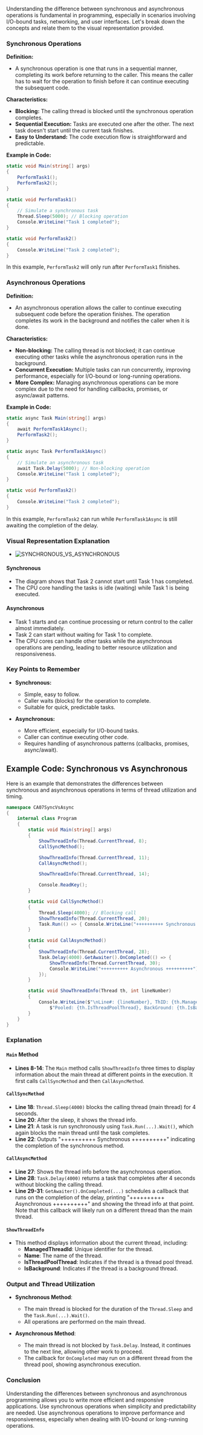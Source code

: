 Understanding the difference between synchronous and asynchronous operations is fundamental in programming, especially in scenarios involving I/O-bound tasks, networking, and user interfaces. Let's break down the concepts and relate them to the visual representation provided.

### Synchronous Operations

**Definition:**
- A synchronous operation is one that runs in a sequential manner, completing its work before returning to the caller. This means the caller has to wait for the operation to finish before it can continue executing the subsequent code.

**Characteristics:**
- **Blocking:** The calling thread is blocked until the synchronous operation completes.
- **Sequential Execution:** Tasks are executed one after the other. The next task doesn't start until the current task finishes.
- **Easy to Understand:** The code execution flow is straightforward and predictable.

**Example in Code:**
```csharp
static void Main(string[] args)
{
    PerformTask1();
    PerformTask2();
}

static void PerformTask1()
{
    // Simulate a synchronous task
    Thread.Sleep(5000); // Blocking operation
    Console.WriteLine("Task 1 completed");
}

static void PerformTask2()
{
    Console.WriteLine("Task 2 completed");
}
```
In this example, `PerformTask2` will only run after `PerformTask1` finishes.

### Asynchronous Operations

**Definition:**
- An asynchronous operation allows the caller to continue executing subsequent code before the operation finishes. The operation completes its work in the background and notifies the caller when it is done.

**Characteristics:**
- **Non-blocking:** The calling thread is not blocked; it can continue executing other tasks while the asynchronous operation runs in the background.
- **Concurrent Execution:** Multiple tasks can run concurrently, improving performance, especially for I/O-bound or long-running operations.
- **More Complex:** Managing asynchronous operations can be more complex due to the need for handling callbacks, promises, or async/await patterns.

**Example in Code:**
```csharp
static async Task Main(string[] args)
{
    await PerformTask1Async();
    PerformTask2();
}

static async Task PerformTask1Async()
{
    // Simulate an asynchronous task
    await Task.Delay(5000); // Non-blocking operation
    Console.WriteLine("Task 1 completed");
}

static void PerformTask2()
{
    Console.WriteLine("Task 2 completed");
}
```
In this example, `PerformTask2` can run while `PerformTask1Async` is still awaiting the completion of the delay.

### Visual Representation Explanation

- ![SYNCHRONOUS_VS_ASYNCHRONOUS](SYNCHRONOUS_VS_ASYNCHRONOUS.png)

#### Synchronous
- The diagram shows that Task 2 cannot start until Task 1 has completed.
- The CPU core handling the tasks is idle (waiting) while Task 1 is being executed.

#### Asynchronous
- Task 1 starts and can continue processing or return control to the caller almost immediately.
- Task 2 can start without waiting for Task 1 to complete.
- The CPU cores can handle other tasks while the asynchronous operations are pending, leading to better resource utilization and responsiveness.

### Key Points to Remember
- **Synchronous:** 
  - Simple, easy to follow.
  - Caller waits (blocks) for the operation to complete.
  - Suitable for quick, predictable tasks.

- **Asynchronous:** 
  - More efficient, especially for I/O-bound tasks.
  - Caller can continue executing other code.
  - Requires handling of asynchronous patterns (callbacks, promises, async/await).


## Example Code: Synchronous vs Asynchronous

Here is an example that demonstrates the differences between synchronous and asynchronous operations in terms of thread utilization and timing.

```csharp
namespace CA07SyncVsAsync
{
    internal class Program
    {
        static void Main(string[] args)
        {
            ShowThreadInfo(Thread.CurrentThread, 8);
            CallSyncMethod();

            ShowThreadInfo(Thread.CurrentThread, 11);
            CallAsyncMethod();

            ShowThreadInfo(Thread.CurrentThread, 14);

            Console.ReadKey();
        }

        static void CallSyncMethod()
        {
            Thread.Sleep(4000); // Blocking call
            ShowThreadInfo(Thread.CurrentThread, 20);
            Task.Run(() => { Console.WriteLine("++++++++++ Synchronous ++++++++++"); }).Wait();
        }

        static void CallAsyncMethod()
        {
            ShowThreadInfo(Thread.CurrentThread, 28);
            Task.Delay(4000).GetAwaiter().OnCompleted(() => { 
                ShowThreadInfo(Thread.CurrentThread, 30);
                Console.WriteLine("++++++++++ Asynchronous ++++++++++"); 
            });
        }

        static void ShowThreadInfo(Thread th, int lineNumber)
        {
            Console.WriteLine($"\nLine#: {lineNumber}, ThID: {th.ManagedThreadId}, ThName: {th.Name}, " +
                $"Pooled: {th.IsThreadPoolThread}, BackGround: {th.IsBackground}");   
        }
    }
}
```

### Explanation

#### `Main` Method
- **Lines 8-14**: The `Main` method calls `ShowThreadInfo` three times to display information about the main thread at different points in the execution. It first calls `CallSyncMethod` and then `CallAsyncMethod`.

#### `CallSyncMethod`
- **Line 18**: `Thread.Sleep(4000)` blocks the calling thread (main thread) for 4 seconds.
- **Line 20**: After the sleep, it shows the thread info.
- **Line 21**: A task is run synchronously using `Task.Run(...).Wait()`, which again blocks the main thread until the task completes.
- **Line 22**: Outputs "++++++++++ Synchronous ++++++++++" indicating the completion of the synchronous method.

#### `CallAsyncMethod`
- **Line 27**: Shows the thread info before the asynchronous operation.
- **Line 28**: `Task.Delay(4000)` returns a task that completes after 4 seconds without blocking the calling thread.
- **Line 29-31**: `GetAwaiter().OnCompleted(...)` schedules a callback that runs on the completion of the delay, printing "++++++++++ Asynchronous ++++++++++" and showing the thread info at that point. Note that this callback will likely run on a different thread than the main thread.

#### `ShowThreadInfo`
- This method displays information about the current thread, including:
  - **ManagedThreadId**: Unique identifier for the thread.
  - **Name**: The name of the thread.
  - **IsThreadPoolThread**: Indicates if the thread is a thread pool thread.
  - **IsBackground**: Indicates if the thread is a background thread.

### Output and Thread Utilization

- **Synchronous Method**:
  - The main thread is blocked for the duration of the `Thread.Sleep` and the `Task.Run(...).Wait()`.
  - All operations are performed on the main thread.

- **Asynchronous Method**:
  - The main thread is not blocked by `Task.Delay`. Instead, it continues to the next line, allowing other work to proceed.
  - The callback for `OnCompleted` may run on a different thread from the thread pool, showing asynchronous execution.

### Conclusion

Understanding the differences between synchronous and asynchronous programming allows you to write more efficient and responsive applications. Use synchronous operations when simplicity and predictability are needed. Use asynchronous operations to improve performance and responsiveness, especially when dealing with I/O-bound or long-running operations.
